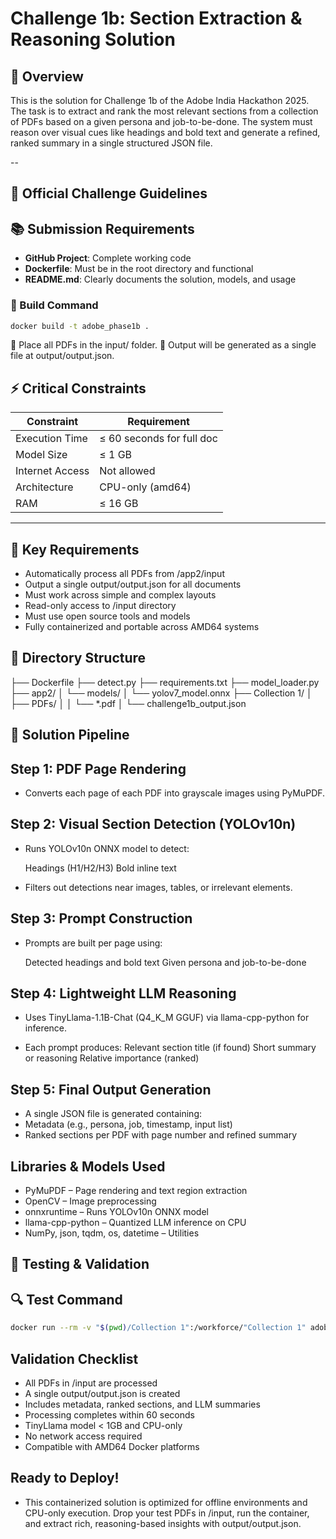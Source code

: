 # Challenge 1b: Section Extraction & Reasoning Solution

## 📅 Overview
This is the solution for Challenge 1b of the Adobe India Hackathon 2025. The task is to extract and rank the most relevant sections from a collection of PDFs based on a given persona and job-to-be-done. The system must reason over visual cues like headings and bold text and generate a refined, ranked summary in a single structured JSON file.

--

## 🔖 Official Challenge Guidelines

## 📚 Submission Requirements

* **GitHub Project**: Complete working code
* **Dockerfile**: Must be in the root directory and functional
* **README.md**: Clearly documents the solution, models, and usage

### 🔧 Build Command

```bash
docker build -t adobe_phase1b .

```

📂 Place all PDFs in the input/ folder.
📁 Output will be generated as a single file at output/output.json.

## ⚡ Critical Constraints

| Constraint      | Requirement                |
| --------------- | -------------------------- |
| Execution Time  | ≤ 60 seconds for full doc  |
| Model Size      | ≤ 1 GB                   |
| Internet Access | Not allowed                |
| Architecture    | CPU-only (amd64)           |
| RAM             | ≤ 16 GB                    |

---

## 🔎 Key Requirements

* Automatically process all PDFs from /app2/input
* Output a single output/output.json for all documents
* Must work across simple and complex layouts
* Read-only access to /input directory
* Must use open source tools and models
* Fully containerized and portable across AMD64 systems

## 📂 Directory Structure

├── Dockerfile
├── detect.py
├── requirements.txt
├── model_loader.py
├── app2/
│   └── models/
│       └── yolov7_model.onnx
├── Collection 1/
│   ├── PDFs/
│   │   └── *.pdf
│   └── challenge1b_output.json


## 🧬 Solution Pipeline

##  Step 1: PDF Page Rendering
* Converts each page of each PDF into grayscale images using PyMuPDF.

##  Step 2: Visual Section Detection (YOLOv10n)
* Runs YOLOv10n ONNX model to detect:

    Headings (H1/H2/H3)
    Bold inline text

* Filters out detections near images, tables, or irrelevant elements.

##  Step 3: Prompt Construction

* Prompts are built per page using:

    Detected headings and bold text
    Given persona and job-to-be-done

##  Step 4: Lightweight LLM Reasoning

* Uses TinyLlama-1.1B-Chat (Q4_K_M GGUF) via llama-cpp-python for inference.

* Each prompt produces:
    Relevant section title (if found)
    Short summary or reasoning
    Relative importance (ranked)

##  Step 5: Final Output Generation

* A single JSON file is generated containing:
* Metadata (e.g., persona, job, timestamp, input list)
* Ranked sections per PDF with page number and refined summary

##  Libraries & Models Used

* PyMuPDF – Page rendering and text region extraction
* OpenCV – Image preprocessing
* onnxruntime – Runs YOLOv10n ONNX model
* llama-cpp-python – Quantized LLM inference on CPU
* NumPy, json, tqdm, os, datetime – Utilities


## 🧪 Testing & Validation
## 🔍 Test Command

```bash
docker run --rm -v "$(pwd)/Collection 1":/workforce/"Collection 1" adobe_phase1b
```
##  Validation Checklist
 * All PDFs in /input are processed
 * A single output/output.json is created
 * Includes metadata, ranked sections, and LLM summaries
 * Processing completes within 60 seconds
 * TinyLlama model < 1GB and CPU-only
 * No network access required
 * Compatible with AMD64 Docker platforms

##  Ready to Deploy!
* This containerized solution is optimized for offline environments and CPU-only execution. Drop your test PDFs in /input, run the container, and extract rich, reasoning-based insights with output/output.json.
